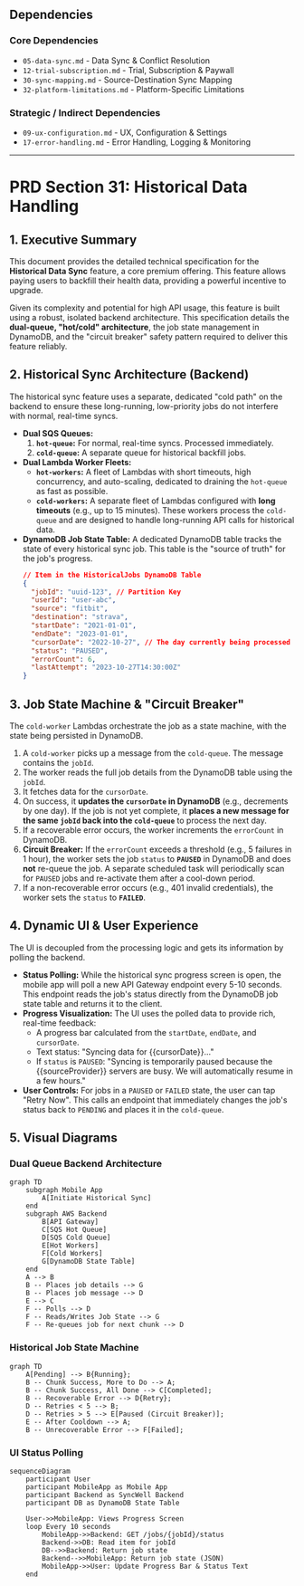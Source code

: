 ## Dependencies

### Core Dependencies
- `05-data-sync.md` - Data Sync & Conflict Resolution
- `12-trial-subscription.md` - Trial, Subscription & Paywall
- `30-sync-mapping.md` - Source-Destination Sync Mapping
- `32-platform-limitations.md` - Platform-Specific Limitations

### Strategic / Indirect Dependencies
- `09-ux-configuration.md` - UX, Configuration & Settings
- `17-error-handling.md` - Error Handling, Logging & Monitoring

---

# PRD Section 31: Historical Data Handling

## 1. Executive Summary

This document provides the detailed technical specification for the **Historical Data Sync** feature, a core premium offering. This feature allows paying users to backfill their health data, providing a powerful incentive to upgrade.

Given its complexity and potential for high API usage, this feature is built using a robust, isolated backend architecture. This specification details the **dual-queue, "hot/cold" architecture**, the job state management in DynamoDB, and the "circuit breaker" safety pattern required to deliver this feature reliably.

## 2. Historical Sync Architecture (Backend)

The historical sync feature uses a separate, dedicated "cold path" on the backend to ensure these long-running, low-priority jobs do not interfere with normal, real-time syncs.

*   **Dual SQS Queues:**
    1.  **`hot-queue`:** For normal, real-time syncs. Processed immediately.
    2.  **`cold-queue`:** A separate queue for historical backfill jobs.
*   **Dual Lambda Worker Fleets:**
    *   **`hot-workers`:** A fleet of Lambdas with short timeouts, high concurrency, and auto-scaling, dedicated to draining the `hot-queue` as fast as possible.
    *   **`cold-workers`:** A separate fleet of Lambdas configured with **long timeouts** (e.g., up to 15 minutes). These workers process the `cold-queue` and are designed to handle long-running API calls for historical data.
*   **DynamoDB Job State Table:** A dedicated DynamoDB table tracks the state of every historical sync job. This table is the "source of truth" for the job's progress.
    ```json
    // Item in the HistoricalJobs DynamoDB Table
    {
      "jobId": "uuid-123", // Partition Key
      "userId": "user-abc",
      "source": "fitbit",
      "destination": "strava",
      "startDate": "2021-01-01",
      "endDate": "2023-01-01",
      "cursorDate": "2022-10-27", // The day currently being processed
      "status": "PAUSED",
      "errorCount": 6,
      "lastAttempt": "2023-10-27T14:30:00Z"
    }
    ```

## 3. Job State Machine & "Circuit Breaker"

The `cold-worker` Lambdas orchestrate the job as a state machine, with the state being persisted in DynamoDB.

1.  A `cold-worker` picks up a message from the `cold-queue`. The message contains the `jobId`.
2.  The worker reads the full job details from the DynamoDB table using the `jobId`.
3.  It fetches data for the `cursorDate`.
4.  On success, it **updates the `cursorDate` in DynamoDB** (e.g., decrements by one day). If the job is not yet complete, it **places a new message for the same `jobId` back into the `cold-queue`** to process the next day.
5.  If a recoverable error occurs, the worker increments the `errorCount` in DynamoDB.
6.  **Circuit Breaker:** If the `errorCount` exceeds a threshold (e.g., 5 failures in 1 hour), the worker sets the job `status` to **`PAUSED`** in DynamoDB and does **not** re-queue the job. A separate scheduled task will periodically scan for `PAUSED` jobs and re-activate them after a cool-down period.
7.  If a non-recoverable error occurs (e.g., 401 invalid credentials), the worker sets the `status` to **`FAILED`**.

## 4. Dynamic UI & User Experience

The UI is decoupled from the processing logic and gets its information by polling the backend.

*   **Status Polling:** While the historical sync progress screen is open, the mobile app will poll a new API Gateway endpoint every 5-10 seconds. This endpoint reads the job's status directly from the DynamoDB job state table and returns it to the client.
*   **Progress Visualization:** The UI uses the polled data to provide rich, real-time feedback:
    *   A progress bar calculated from the `startDate`, `endDate`, and `cursorDate`.
    *   Text status: "Syncing data for {{cursorDate}}..."
    *   If `status` is `PAUSED`: "Syncing is temporarily paused because the {{sourceProvider}} servers are busy. We will automatically resume in a few hours."
*   **User Controls:** For jobs in a `PAUSED` or `FAILED` state, the user can tap "Retry Now". This calls an endpoint that immediately changes the job's status back to `PENDING` and places it in the `cold-queue`.

## 5. Visual Diagrams

### Dual Queue Backend Architecture
```mermaid
graph TD
    subgraph Mobile App
        A[Initiate Historical Sync]
    end
    subgraph AWS Backend
        B[API Gateway]
        C[SQS Hot Queue]
        D[SQS Cold Queue]
        E[Hot Workers]
        F[Cold Workers]
        G[DynamoDB State Table]
    end
    A --> B
    B -- Places job details --> G
    B -- Places job message --> D
    E --> C
    F -- Polls --> D
    F -- Reads/Writes Job State --> G
    F -- Re-queues job for next chunk --> D
```

### Historical Job State Machine
```mermaid
graph TD
    A[Pending] --> B{Running};
    B -- Chunk Success, More to Do --> A;
    B -- Chunk Success, All Done --> C[Completed];
    B -- Recoverable Error --> D{Retry};
    D -- Retries < 5 --> B;
    D -- Retries > 5 --> E[Paused (Circuit Breaker)];
    E -- After Cooldown --> A;
    B -- Unrecoverable Error --> F[Failed];
```

### UI Status Polling
```mermaid
sequenceDiagram
    participant User
    participant MobileApp as Mobile App
    participant Backend as SyncWell Backend
    participant DB as DynamoDB State Table

    User->>MobileApp: Views Progress Screen
    loop Every 10 seconds
        MobileApp->>Backend: GET /jobs/{jobId}/status
        Backend->>DB: Read item for jobId
        DB-->>Backend: Return job state
        Backend-->>MobileApp: Return job state (JSON)
        MobileApp->>User: Update Progress Bar & Status Text
    end
```

